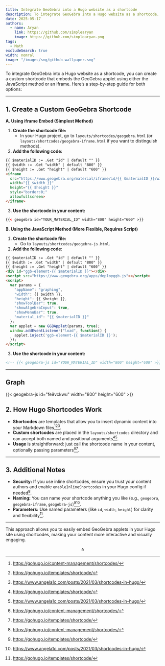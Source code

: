 ```yaml
---
title: Integrate GeoGebra into a Hugo website as a shortcode
description: To integrate GeoGebra into a Hugo website as a shortcode, you can create a custom shortcode that embeds the GeoGebra applet using either the JavaScript method or an iframe. Here’s a step-by-step guide for both options:-
date: 2025-05-17
authors:
  - name: Aryan
    link: https://github.com/simplearyan
    image: https://github.com/simplearyan.png
tags:
  - Math
excludeSearch: true
width: nomral
image: "/images/svg/github-wallpaper.svg"
---
```


To integrate GeoGebra into a Hugo website as a shortcode, you can create a custom shortcode that embeds the GeoGebra applet using either the JavaScript method or an iframe. Here’s a step-by-step guide for both options:

<!-- more  -->

---

## 1. Create a Custom GeoGebra Shortcode

**A. Using iframe Embed (Simplest Method)**

1. **Create the shortcode file:**
    - In your Hugo project, go to `layouts/shortcodes/geogebra.html` (or `layouts/shortcodes/geogebra-iframe.html` if you want to distinguish methods).
2. **Add the following code:**

```html
{{ $materialID := .Get "id" | default "" }}
{{ $width := .Get "width" | default "800" }}
{{ $height := .Get "height" | default "600" }}
<iframe
  src="https://www.geogebra.org/material/iframe/id/{{ $materialID }}/width/{{ $width }}/height/{{ $height }}/border/888888/sfsb/true/smb/false/stb/false/stbh/false/ai/false/sdz/false/sfbl/false"
  width="{{ $width }}"
  height="{{ $height }}"
  style="border:0;"
  allowfullscreen>
</iframe>
```

3. **Use the shortcode in your content:**

````html
{{< geogebra id="YOUR_MATERIAL_ID" width="800" height="600" >}}
````


**B. Using the JavaScript Method (More Flexible, Requires Script)**

1. **Create the shortcode file:**
    - Go to `layouts/shortcodes/geogebra-js.html`.
2. **Add the following code:**

```html
{{ $materialID := .Get "id" | default "" }}
{{ $width := .Get "width" | default "800" }}
{{ $height := .Get "height" | default "600" }}
<div id="ggb-element-{{ $materialID }}"></div>
<script src="https://www.geogebra.org/apps/deployggb.js"></script>
<script>
  var params = {
    "appName": "graphing",
    "width": {{ $width }},
    "height": {{ $height }},
    "showToolBar": true,
    "showAlgebraInput": true,
    "showMenuBar": true,
    "material_id": "{{ $materialID }}"
  };
  var applet = new GGBApplet(params, true);
  window.addEventListener("load", function() {
    applet.inject('ggb-element-{{ $materialID }}');
  });
</script>
```

3. **Use the shortcode in your content:**

````markdown
<!-- {{< geogebra-js id="YOUR_MATERIAL_ID" width="800" height="600" >}} -->
````


---

## Graph

{{< geogebra-js id="fe9vckwu" width="800" height="600" >}}


## 2. How Hugo Shortcodes Work

- **Shortcodes** are templates that allow you to insert dynamic content into your Markdown files[^1][^2][^4].
- **Custom shortcodes** are placed in the `layouts/shortcodes` directory and can accept both named and positional arguments[^2][^4].
- **Usage** is straightforward: just call the shortcode name in your content, optionally passing parameters[^1][^2].

---

## 3. Additional Notes

- **Security:** If you use inline shortcodes, ensure you trust your content authors and enable `enableInlineShortcodes` in your Hugo config if needed[^1].
- **Naming:** You can name your shortcode anything you like (e.g., `geogebra`, `geogebra-iframe`, `geogebra-js`)[^2][^4].
- **Parameters:** Use named parameters (like `id`, `width`, `height`) for clarity and flexibility[^2].

---

This approach allows you to easily embed GeoGebra applets in your Hugo site using shortcodes, making your content more interactive and visually engaging.

<div style="text-align: center">⁂</div>

[^1]: https://gohugo.io/content-management/shortcodes/

[^2]: https://gohugo.io/templates/shortcode/

[^3]: https://github.com/mfg92/hugo-shortcode-gallery/blob/master/README.md

[^4]: https://www.angela1c.com/posts/2021/03/shortcodes-in-hugo/

[^5]: https://jimfrenette.com/hugo/shortcodes/

[^6]: https://roneo.org/en/hugo-install-shortcode-collection/

[^7]: https://stackoverflow.com/questions/71736142/changing-hugos-built-in-figure-shortcode-to-add-lazy-loading-to-images

[^8]: https://www.siyavula.com/book-downloads/maths/Gr10_Mathematics_Learner_Eng_v11.pdf

[^9]: https://dynamicland.org/archived-media/2016/02/DL2016-02-17-3eaae2.pdf

